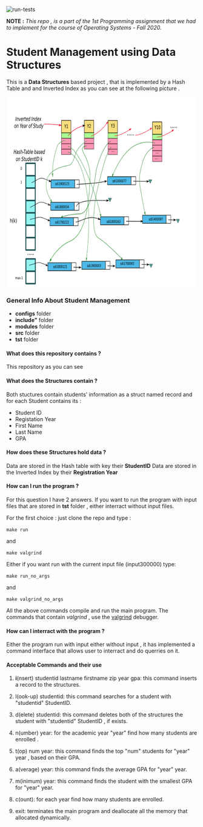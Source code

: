 ![run-tests](../../workflows/run-tests/badge.svg)


**NOTE :** *This repo , is a part of the 1st Programming assignment that we had to implement for the course of Operating Systems - Fall 2020.*


<p align="center"> 
 <h1>Student Management using Data Structures </h1> 
</p> 

This is a **Data Structures** based project , that is implemented by a Hash Table and and Inverted Index as you can see at the following picture .

<p align="center"> 
 <img width="800" height="500" src="images/structures.png">
</p>


### General Info About **Student Management** 
* **configs** folder
* **include"** folder 
* **modules** folder 
* **src** folder
* **tst** folder

#### What does this repository contains ?
This repository as you can see 
#### What does the Structures contain ?
Both stuctures contain students' information as a struct named record and for each Student contains its :
* Student ID
* Registation Year
* First Name
* Last Name
* GPA

#### How does these Structures hold data ?
Data are stored in the Hash table with key their **StudentID**
Data are stored in the Inverted Index by their **Registration Year**

#### How can I run the program ? 
For this question I have 2 answers.
If you want to run the program with input files that are stored in **tst** folder , either interract without input files.

For the first choice : just clone the repo and type :
``` 
make run
```
 and 
 
``` 
make valgrind
```
 Either if you want run with the current input file (input300000) type:
```
make run_no_args
```
and 
```
make valgrind_no_args
```
All the above commands compile and run the main program.
The commands that contain *valgrind* , use the [valgrind](https://valgrind.org/) debugger.


#### How can I interract with the program ?
Either the program run with input either without input , it has implemented a command interface that allows user to interract and do querries on it.

#### Acceptable Commands and their use

 1. **i**(nsert) studentid lastname firstname zip year gpa: this command inserts a record to the structures.

2. l(ook-up) studentid: this command searches for a student with "studentid" StudentID.

3. d(elete) studentid: this command deletes both of the structures the student with "studentid" StudentID , if exists.

4. n(umber) year: for the academic year "year" find how many students are enrolled .

5. t(op) num year: this command finds the top "num" students for "year" year , based on their GPA.

6. a(verage) year: this command finds the average GPA for "year" year.

7. m(inimum) year: this command finds the student with the smallest GPA for "year" year.

8. c(ount): for each year find how many students are enrolled.

9. exit: terminates the main program and deallocate all the memory that allocated dynamically.



